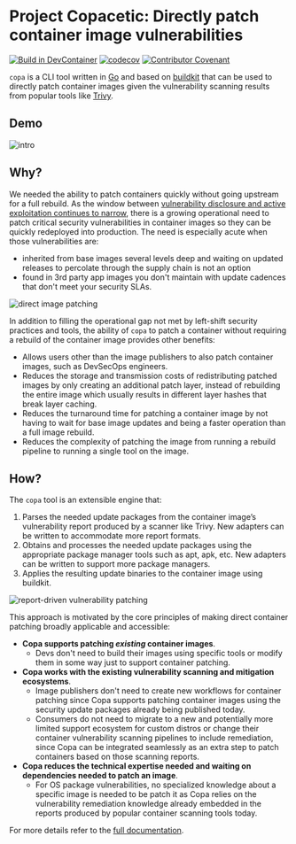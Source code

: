 # Project Copacetic: Directly patch container image vulnerabilities

[![Build in DevContainer](https://github.com/project-copacetic/copacetic/actions/workflows/build.yml/badge.svg)](https://github.com/project-copacetic/copacetic/actions/workflows/build.yml)
[![codecov](https://codecov.io/gh/project-copacetic/copacetic/branch/main/graph/badge.svg?token=PBC8EPNHRL)](https://codecov.io/gh/project-copacetic/copacetic)
[![Contributor Covenant](https://img.shields.io/badge/Contributor%20Covenant-2.1-4baaaa.svg)](CODE_OF_CONDUCT.md)

`copa` is a CLI tool written in [Go](https://golang.org) and based on [buildkit](https://github.com/moby/buildkit) that can be used to directly patch container images given the vulnerability scanning results from popular tools like [Trivy](https://github.com/aquasecurity/trivy).

## Demo

![intro](demo/copa-demo.gif)

## Why?

We needed the ability to patch containers quickly without going upstream for a full rebuild. As the window between [vulnerability disclosure and active exploitation continues to narrow](https://www.bleepingcomputer.com/news/security/hackers-scan-for-vulnerabilities-within-15-minutes-of-disclosure/), there is a growing operational need to patch critical security vulnerabilities in container images so they can be quickly redeployed into production. The need is especially acute when those vulnerabilities are:

- inherited from base images several levels deep and waiting on updated releases to percolate through the supply chain is not an option
- found in 3rd party app images you don't maintain with update cadences that don't meet your security SLAs.

![direct image patching](./docs/imgs/direct-image-patching.png)

In addition to filling the operational gap not met by left-shift security practices and tools, the ability of `copa` to patch a container without requiring a rebuild of the container image provides other benefits:

- Allows users other than the image publishers to also patch container images, such as DevSecOps engineers.
- Reduces the storage and transmission costs of redistributing patched images by only creating an additional patch layer, instead of rebuilding the entire image which usually results in different layer hashes that break layer caching.
- Reduces the turnaround time for patching a container image by not having to wait for base image updates and being a faster operation than a full image rebuild.
- Reduces the complexity of patching the image from running a rebuild pipeline to running a single tool on the image.

## How?

The `copa` tool is an extensible engine that:

1. Parses the needed update packages from the container image’s vulnerability report produced by a scanner like Trivy. New adapters can be written to accommodate more report formats.
2. Obtains and processes the needed update packages using the appropriate package manager tools such as apt, apk, etc. New adapters can be written to support more package managers.
3. Applies the resulting update binaries to the container image using buildkit.

![report-driven vulnerability patching](./docs/imgs/vulnerability-patch.png)

This approach is motivated by the core principles of making direct container patching broadly applicable and accessible:

- **Copa supports patching _existing_ container images**.
  - Devs don't need to build their images using specific tools or modify them in some way just to support container patching.
- **Copa works with the existing vulnerability scanning and mitigation ecosystems**.
  - Image publishers don't need to create new workflows for container patching since Copa supports patching container images using the security update packages already being published today.
  - Consumers do not need to migrate to a new and potentially more limited support ecosystem for custom distros or change their container vulnerability scanning pipelines to include remediation, since Copa can be integrated seamlessly as an extra step to patch containers based on those scanning reports.
- **Copa reduces the technical expertise needed and waiting on dependencies needed to patch an image**.
  - For OS package vulnerabilities, no specialized knowledge about a specific image is needed to be patch it as Copa relies on the vulnerability remediation knowledge already embedded in the reports produced by popular container scanning tools today.

For more details refer to the [full documentation](https://project-copacetic.github.io/copacetic/).


